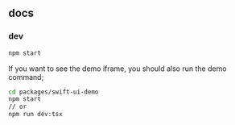 ## docs

### dev
```bash
npm start 
```
If you want to see the demo iframe, you should also run the demo command;
```bash
cd packages/swift-ui-demo
npm start 
// or
npm run dev:tsx
```